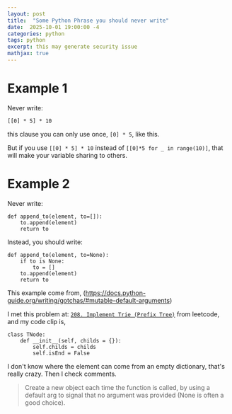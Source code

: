 ```yaml
---
layout: post
title:  "Some Python Phrase you should never write"
date:  2025-10-01 19:00:00 -4
categories: python 
tags: python
excerpt: this may generate security issue
mathjax: true
---
```


# Example 1

Never write:
```
[[0] * 5] * 10
```

this clause you can only use once, ```[0] * 5```, like this.

But if you use ```[[0] * 5] * 10``` instead of ```[[0]*5 for _ in range(10)]```, that will make your variable sharing to others.


# Example 2

Never write:

```
def append_to(element, to=[]):
    to.append(element)
    return to
```

Instead, you should write:

```
def append_to(element, to=None):
    if to is None:
        to = []
    to.append(element)
    return to
```

This example come from, (https://docs.python-guide.org/writing/gotchas/#mutable-default-arguments)

I met this problem at: [```208. Implement Trie (Prefix Tree)```](https://leetcode.com/problems/implement-trie-prefix-tree/) from leetcode, and my code clip is,

```
class TNode:
    def __init__(self, childs = {}):
        self.childs = childs
        self.isEnd = False
```

I don't know where the element can come from an empty dictionary, that's really crazy. Then I check comments. 


> Create a new object each time the function is called, by using a default arg to signal that no argument was provided (None is often a good choice).

